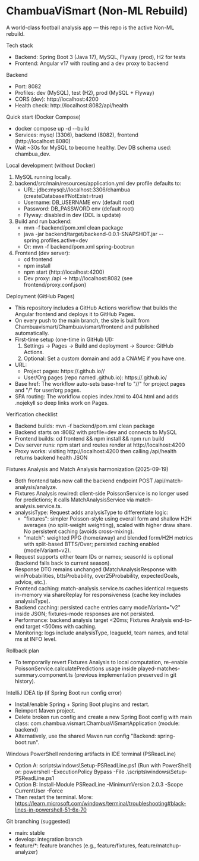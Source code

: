 # ChambuaViSmart (Non-ML Rebuild)

A world-class football analysis app — this repo is the active Non-ML rebuild.

Tech stack
- Backend: Spring Boot 3 (Java 17), MySQL, Flyway (prod), H2 for tests
- Frontend: Angular v17 with routing and a dev proxy to backend

Backend
- Port: 8082
- Profiles: dev (MySQL), test (H2), prod (MySQL + Flyway)
- CORS (dev): http://localhost:4200
- Health check: http://localhost:8082/api/health

Quick start (Docker Compose)
- docker compose up -d --build
- Services: mysql (3306), backend (8082), frontend (http://localhost:8080)
- Wait ~30s for MySQL to become healthy. Dev DB schema used: chambua_dev.

Local development (without Docker)
1) MySQL running locally.
2) backend/src/main/resources/application.yml dev profile defaults to:
   - URL: jdbc:mysql://localhost:3306/chambua (createDatabaseIfNotExist=true)
   - Username: DB_USERNAME env (default root)
   - Password: DB_PASSWORD env (default root)
   - Flyway: disabled in dev (DDL is update)
3) Build and run backend:
   - mvn -f backend/pom.xml clean package
   - java -jar backend/target/backend-0.0.1-SNAPSHOT.jar --spring.profiles.active=dev
   - Or: mvn -f backend/pom.xml spring-boot:run
4) Frontend (dev server):
   - cd frontend
   - npm install
   - npm start (http://localhost:4200)
   - Dev proxy: /api -> http://localhost:8082 (see frontend/proxy.conf.json)

Deployment (GitHub Pages)
- This repository includes a GitHub Actions workflow that builds the Angular frontend and deploys it to GitHub Pages.
- On every push to the main branch, the site is built from Chambuavismart/Chambuavismart/frontend and published automatically.
- First-time setup (one-time in GitHub UI):
  1) Settings → Pages → Build and deployment → Source: GitHub Actions.
  2) Optional: Set a custom domain and add a CNAME if you have one.
- URL:
  - Project pages: https://<your-username>.github.io/<repo-name>/
  - User/Org pages (repo named <your-username>.github.io): https://<your-username>.github.io/
- Base href: The workflow auto-sets base-href to "/<repo-name>/" for project pages and "/" for user/org pages.
- SPA routing: The workflow copies index.html to 404.html and adds .nojekyll so deep links work on Pages.

Verification checklist
- Backend builds: mvn -f backend/pom.xml clean package
- Backend starts on :8082 with profile=dev and connects to MySQL
- Frontend builds: cd frontend && npm install && npm run build
- Dev server runs: npm start and routes render at http://localhost:4200
- Proxy works: visiting http://localhost:4200 then calling /api/health returns backend health JSON

Fixtures Analysis and Match Analysis harmonization (2025-09-19)
- Both frontend tabs now call the backend endpoint POST /api/match-analysis/analyze.
- Fixtures Analysis rewired: client-side PoissonService is no longer used for predictions; it calls MatchAnalysisService via match-analysis.service.ts.
- analysisType: Request adds analysisType to differentiate logic:
  - "fixtures": simpler Poisson-style using overall form and shallow H2H averages (no split-weight weighting), scaled with higher draw share. No persistent caching (avoids cross-mixing).
  - "match": weighted PPG (home/away) and blended form/H2H metrics with split-based BTTS/Over; persisted caching enabled (modelVariant=v2).
- Request supports either team IDs or names; seasonId is optional (backend falls back to current season).
- Response DTO remains unchanged (MatchAnalysisResponse with winProbabilities, bttsProbability, over25Probability, expectedGoals, advice, etc.).
- Frontend caching: match-analysis.service.ts caches identical requests in-memory via shareReplay for responsiveness (cache key includes analysisType).
- Backend caching: persisted cache entries carry modelVariant="v2" inside JSON; fixtures-mode responses are not persisted.
- Performance: backend analysis target <20ms; Fixtures Analysis end-to-end target <500ms with caching.
- Monitoring: logs include analysisType, leagueId, team names, and total ms at INFO level.

Rollback plan
- To temporarily revert Fixtures Analysis to local computation, re-enable PoissonService.calculatePredictions usage inside played-matches-summary.component.ts (previous implementation preserved in git history).

IntelliJ IDEA tip (if Spring Boot run config error)
- Install/enable Spring + Spring Boot plugins and restart.
- Reimport Maven project.
- Delete broken run config and create a new Spring Boot config with main class:
  com.chambua.vismart.ChambuaViSmartApplication (module: backend)
- Alternatively, use the shared Maven run config "Backend: spring-boot:run".

Windows PowerShell rendering artifacts in IDE terminal (PSReadLine)
- Option A: scripts\windows\Setup-PSReadLine.ps1 (Run with PowerShell) or:
  powershell -ExecutionPolicy Bypass -File .\scripts\windows\Setup-PSReadLine.ps1
- Option B: Install-Module PSReadLine -MinimumVersion 2.0.3 -Scope CurrentUser -Force
- Then restart the terminal. More: https://learn.microsoft.com/windows/terminal/troubleshooting#black-lines-in-powershell-51-6x-70

Git branching (suggested)
- main: stable
- develop: integration branch
- feature/*: feature branches (e.g., feature/fixtures, feature/matchup-analyzer)
